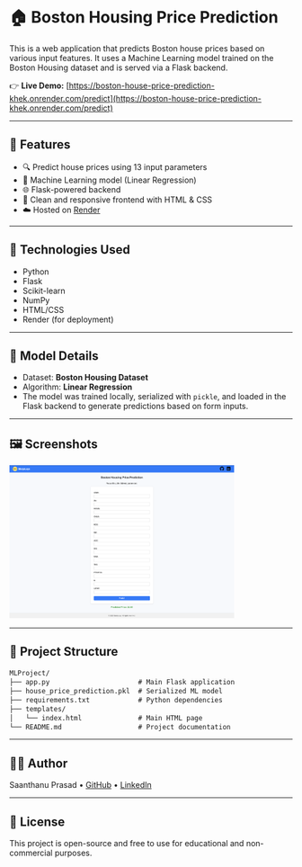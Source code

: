 # 🏠 Boston Housing Price Prediction

This is a web application that predicts Boston house prices based on various input features. It uses a Machine Learning model trained on the Boston Housing dataset and is served via a Flask backend.

👉 **Live Demo:** [https://boston-house-price-prediction-khek.onrender.com/predict](https://boston-house-price-prediction-khek.onrender.com/predict)

---

## 📌 Features

- 🔍 Predict house prices using 13 input parameters
- 🧠 Machine Learning model (Linear Regression)
- 🌐 Flask-powered backend
- 🎨 Clean and responsive frontend with HTML & CSS
- ☁️ Hosted on [Render](https://render.com)

---

## 🚀 Technologies Used

- Python
- Flask
- Scikit-learn
- NumPy
- HTML/CSS
- Render (for deployment)

---

## 🧠 Model Details

- Dataset: **Boston Housing Dataset**
- Algorithm: **Linear Regression**
- The model was trained locally, serialized with `pickle`, and loaded in the Flask backend to generate predictions based on form inputs.

---

## 🖼️ Screenshots

  <img src="screenshot.png" alt="Home Page" width="400px"/>

---

## 📁 Project Structure
```
MLProject/
├── app.py                      # Main Flask application
├── house_price_prediction.pkl  # Serialized ML model
├── requirements.txt            # Python dependencies
├── templates/
│   └── index.html              # Main HTML page
└── README.md                   # Project documentation
```
---

## 🧑‍💻 Author

Saanthanu Prasad
	•	[GitHub](https://github.com/ManjaLays)
	•	[LinkedIn](https://www.linkedin.com/in/its-saanthanu-prasad/)

---

## 📄 License

This project is open-source and free to use for educational and non-commercial purposes.

